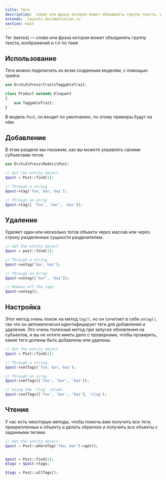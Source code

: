```yaml
---
title: Теги
description:  слово или фраза которая может объединять группу текста, изображений и т.п по теме 
extends: _layouts.documentation.ru
section: main
---
```


Тег (метка) — слово или фраза которая может объединять группу текста, изображений и т.п по теме 


## Использование

Теги можно подключать ко всем созданным моделям, с помощью трейта

```php
use Orchid\Press\TraitsTaggableTrait;

class Product extends Eloquent
{
    use TaggableTrait;
}
```


В модель `Post`, он входит по умолчанию, по этому примеры будут на нём.

## Добавление

В этом разделе мы покажем, как вы можете управлять своими субъектами тегов.

```php
use Orchid\Press\Models\Post;

// Get the entity object
$post = Post::find(1);

// Through a string
$post->tag('foo, bar, baz');

// Through an array
$post->tag([ 'foo', 'bar', 'baz']);
```




## Удаление

Удаляет один или несколько тегов объекта через массив или через строку разделенных сущности разделителем.

```php
// Get the entity object
$post = post::find(1);

// Through a string
$post->untag('bar, baz');

// Through an array
$post->untag(['bar', 'baz']);

// Remove all the tags
$post->untag();
```



## Настройка

Этот метод очень похож на метод `tag()`, но он сочетает в себе `untag()`, так что он автоматически идентифицирует теги для добавления и удаления. Это очень полезный метод при запуске обновления на субъектов, и вы не хотите иметь дело с проверками, чтобы проверить, какие теги должны быть добавлены или удалены.

```php
// Get the entity object
$post = Post::find(1);

// Through a string
$post->setTags('foo, bar, baz');

// Through an array
$post->setTags(['foo', 'bar', 'baz']);

// Using the `slug` column
$post->setTags(['foo', 'bar', 'baz'], 'slug');
```


## Чтение

У нас есть некоторые методы, чтобы помочь вам получить все теги, прикрепленные к объекту и делать обратное и получить все объекты с заданными тегами.

```php
// Get the entity object
$post = Post::whereTag('foo, bar')->get();


$post = Post::find(1);
$tags = $post->tags;

$tags = Post::allTags();
```

